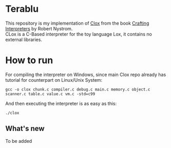 # Terablu
This repository is my implementation of [Clox](https://github.com/munificent/craftinginterpreters/tree/master/c) from the book [Crafting Interpreters](https://craftinginterpreters.com/) by Robert Nystrom.  <br/> 
CLox is a C-Based interpreter for the toy language Lox, it contains no external libraries. <br/>
# How to run
For compiling the interpreter on Windows, since main Clox repo already has tutorial for counterpart on Linux/Unix System:
<br/>

```
gcc -o clox chunk.c compiler.c debug.c main.c memory.c object.c scanner.c table.c value.c vm.c -std=c99
```

And then executing the interpreter is as easy as this:

``` 
./clox
 ```

## What's new
To be added

